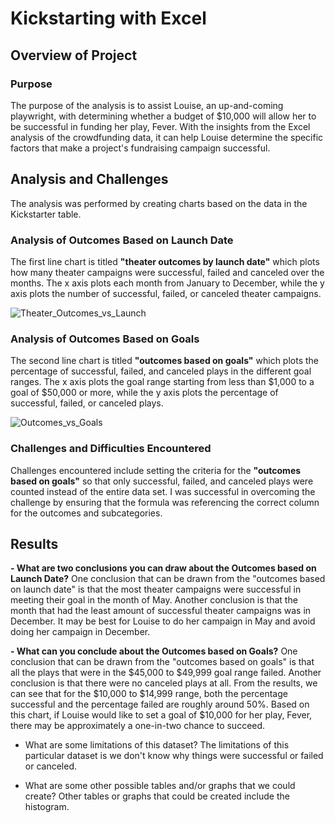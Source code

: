 # Kickstarting with Excel

## Overview of Project

### Purpose
The purpose of the analysis is to assist Louise, an up-and-coming playwright, with determining whether a budget of $10,000 will allow her to be successful in funding her play, Fever. With the insights from the Excel analysis of the crowdfunding data, it can help Louise determine the specific factors that make a project's fundraising campaign successful. 

## Analysis and Challenges
The analysis was performed by creating charts based on the data in the Kickstarter table.

### Analysis of Outcomes Based on Launch Date
The first line chart is titled **"theater outcomes by launch date"** which plots how many theater campaigns were successful, failed and canceled over the months. The x axis plots each month from January to December, while the y axis plots the number of successful, failed, or canceled theater campaigns.

![Theater_Outcomes_vs_Launch](https://user-images.githubusercontent.com/108503112/186805289-954dff1c-3719-492a-88cc-0e0bacf0cc43.png)

### Analysis of Outcomes Based on Goals
The second line chart is titled **"outcomes based on goals"** which plots the percentage of successful, failed, and canceled plays in the different goal ranges. The x axis plots the goal range starting from less than $1,000 to a goal of $50,000 or more, while the y axis plots the percentage of successful, failed, or canceled plays.

![Outcomes_vs_Goals](https://user-images.githubusercontent.com/108503112/186805308-c13b5abe-b15d-4e4d-bff3-82e71f32286e.png)

### Challenges and Difficulties Encountered
Challenges encountered include setting the criteria for the **"outcomes based on goals"** so that only successful, failed, and canceled plays were counted instead of the entire data set. I was successful in overcoming the challenge by ensuring that the formula was referencing the correct column for the outcomes and subcategories. 

## Results

**- What are two conclusions you can draw about the Outcomes based on Launch Date?**
One conclusion that can be drawn from the "outcomes based on launch date" is that the most theater campaigns were successful in meeting their goal in the month of May.
Another conclusion is that the month that had the least amount of successful theater campaigns was in December. It may be best for Louise to do her campaign in May and avoid doing her campaign in December.

**- What can you conclude about the Outcomes based on Goals?**
One conclusion that can be drawn from the "outcomes based on goals" is that all the plays that were in the $45,000 to $49,999 goal range failed.
Another conclusion is that there were no canceled plays at all. From the results, we can see that for the $10,000 to $14,999 range, both the percentage successful and the percentage failed are roughly around 50%. Based on this chart, if Louise would like to set a goal of $10,000 for her play, Fever, there may be approximately a one-in-two chance to succeed.

- What are some limitations of this dataset?
The limitations of this particular dataset is we don't know why things were successful or failed or canceled.

- What are some other possible tables and/or graphs that we could create?
Other tables or graphs that could be created include the histogram.
